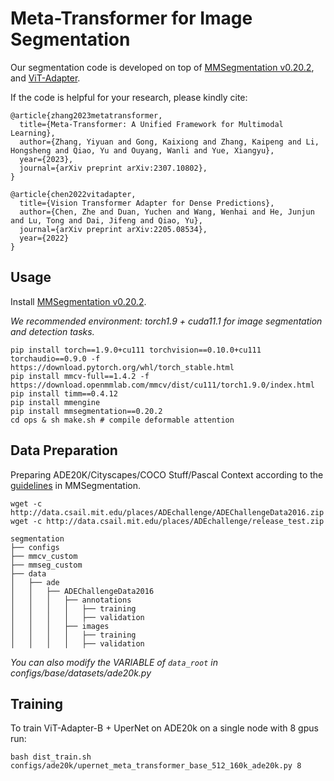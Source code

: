 # Meta-Transformer for Image Segmentation

Our segmentation code is developed on top of [MMSegmentation v0.20.2](https://github.com/open-mmlab/mmsegmentation/tree/v0.20.2), and [ViT-Adapter](https://arxiv.org/abs/2205.08534).

If the code is helpful for your research, please kindly cite:

```
@article{zhang2023metatransformer,
  title={Meta-Transformer: A Unified Framework for Multimodal Learning}, 
  author={Zhang, Yiyuan and Gong, Kaixiong and Zhang, Kaipeng and Li, Hongsheng and Qiao, Yu and Ouyang, Wanli and Yue, Xiangyu},
  year={2023},
  journal={arXiv preprint arXiv:2307.10802},
}

@article{chen2022vitadapter,
  title={Vision Transformer Adapter for Dense Predictions},
  author={Chen, Zhe and Duan, Yuchen and Wang, Wenhai and He, Junjun and Lu, Tong and Dai, Jifeng and Qiao, Yu},
  journal={arXiv preprint arXiv:2205.08534},
  year={2022}
}
```

## Usage

Install [MMSegmentation v0.20.2](https://github.com/open-mmlab/mmsegmentation/tree/v0.20.2).

*We recommended environment: torch1.9 + cuda11.1 for image segmentation and detection tasks.* 
```
pip install torch==1.9.0+cu111 torchvision==0.10.0+cu111 torchaudio==0.9.0 -f https://download.pytorch.org/whl/torch_stable.html
pip install mmcv-full==1.4.2 -f https://download.openmmlab.com/mmcv/dist/cu111/torch1.9.0/index.html
pip install timm==0.4.12
pip install mmengine
pip install mmsegmentation==0.20.2
cd ops & sh make.sh # compile deformable attention
```

## Data Preparation

Preparing ADE20K/Cityscapes/COCO Stuff/Pascal Context according to the [guidelines](https://github.com/open-mmlab/mmsegmentation/blob/master/docs/en/dataset_prepare.md#prepare-datasets) in MMSegmentation.

```
wget -c http://data.csail.mit.edu/places/ADEchallenge/ADEChallengeData2016.zip
wget -c http://data.csail.mit.edu/places/ADEchallenge/release_test.zip
```

```none
segmentation
├── configs
├── mmcv_custom
├── mmseg_custom
├── data
│   ├── ade
│   │   ├── ADEChallengeData2016
│   │   │   ├── annotations
│   │   │   │   ├── training
│   │   │   │   ├── validation
│   │   │   ├── images
│   │   │   │   ├── training
│   │   │   │   ├── validation
```
*You can also modify the VARIABLE of `data_root` in configs/_base_/datasets/ade20k.py* 
## Training

To train ViT-Adapter-B + UperNet on ADE20k on a single node with 8 gpus run:

```shell
bash dist_train.sh configs/ade20k/upernet_meta_transformer_base_512_160k_ade20k.py 8
```

